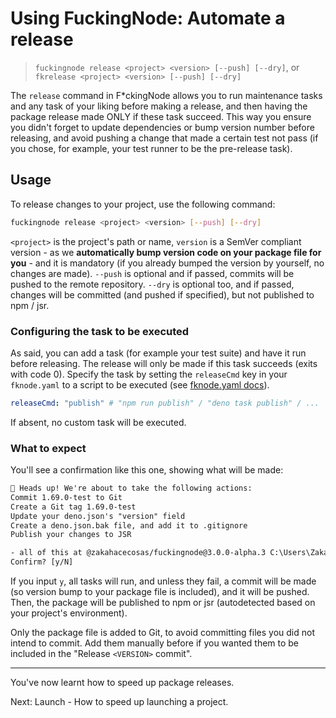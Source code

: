 # Using FuckingNode: Automate a release

> `fuckingnode release <project> <version> [--push] [--dry]`, or `fkrelease <project> <version> [--push] [--dry]`

The `release` command in F\*ckingNode allows you to run maintenance tasks and any task of your liking before making a release, and then having the package release made ONLY if these task succeed. This way you ensure you didn't forget to update dependencies or bump version number before releasing, and avoid pushing a change that made a certain test not pass (if you chose, for example, your test runner to be the pre-release task).

## Usage

To release changes to your project, use the following command:

```bash
fuckingnode release <project> <version> [--push] [--dry]
```

`<project>` is the project's path or name, `version` is a SemVer compliant version - as we **automatically bump version code on your package file for you** - and it is mandatory (if you already bumped the version by yourself, no changes are made). `--push` is optional and if passed, commits will be pushed to the remote repository. `--dry` is optional too, and if passed, changes will be committed (and pushed if specified), but not published to npm / jsr.

### Configuring the task to be executed

As said, you can add a task (for example your test suite) and have it run before releasing. The release will only be made if this task succeeds (exits with code 0). Specify the task by setting the `releaseCmd` key in your `fknode.yaml` to a script to be executed (see [fknode.yaml docs](fknode-yaml.md)).

```yaml
releaseCmd: "publish" # "npm run publish" / "deno task publish" / ...
```

If absent, no custom task will be executed.

### What to expect

You'll see a confirmation like this one, showing what will be made:

```txt
🚨 Heads up! We're about to take the following actions:
Commit 1.69.0-test to Git
Create a Git tag 1.69.0-test
Update your deno.json's "version" field
Create a deno.json.bak file, and add it to .gitignore
Publish your changes to JSR

- all of this at @zakahacecosas/fuckingnode@3.0.0-alpha.3 C:\Users\Zaka\FuckingNode
Confirm? [y/N]
```

If you input `y`, all tasks will run, and unless they fail, a commit will be made (so version bump to your package file is included), and it will be pushed. Then, the package will be published to npm or jsr (autodetected based on your project's environment).

Only the package file is added to Git, to avoid committing files you did not intend to commit. Add them manually before if you wanted them to be included in the "Release `<VERSION>` commit".

---

You've now learnt how to speed up package releases.

Next: Launch - How to speed up launching a project.
